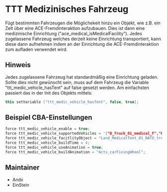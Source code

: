 # TTT Medizinisches Fahrzeug

Fügt bestimmten Fahrzeugen die Möglichekeit hinzu ein Objekt, wie z.B. ein Zelt über eine ACE-Fremdinteraktion aufzubauen.
Dies ist dann eine medizinische Einrichtung ("ace_medical_isMedicalFacility").
Jedes zugelassene Fahrzeug welches derzeit keine Einrichtung transportiert, kann diese dann aufnehmen indem an der Einrichtung die ACE-Fremdinteraktion zum aufladen verwendet wird.

## Hinweis

Jedes zugelassene Fahrzeug hat standardmäßig eine Einrichtung geladen. Sollte dies nicht gewünscht sein, muss auf dem Fahrzeug die Variable "ttt_medic_vehicle_hasTent" auf false gesetzt werden.
Am einfachsten passiert das in der Init des Objekts mittels:

```c++
this setVariable ["ttt_medic_vehicle_hasTent", false, true];
```

## Beispiel CBA-Einstellungen

```c++
force ttt_medic_vehicle_enable = true;                                                                                              //default: false;
force ttt_medic_vehicle_supportedVehicles = '["B_Truck_01_medical_F","B_T_Truck_01_medical_F","rsr_wisent_medical_tropentarn"]';    //default: [];
force ttt_medic_vehicle_facitlityObject = "Land_MedicalTent_01_NATO_tropic_generic_open_F";                                         //default "Land_MedicalTent_01_NATO_generic_open_F";
force ttt_medic_vehicle_buildTime = 4;                                                                                              //default: 30;
force ttt_medic_vehicle_useAnimation = true;                                                                                        //default: true;
force ttt_medic_vehicle_buildAnimation = "Acts_carFixingWheel";                                                                     //default: "Acts_carFixingWheel";
```

## Maintainer

- Andx
- EinStein

